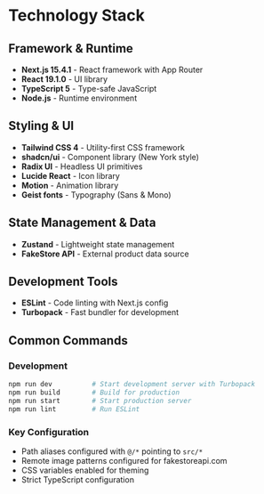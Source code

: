 # Technology Stack

## Framework & Runtime

- **Next.js 15.4.1** - React framework with App Router
- **React 19.1.0** - UI library
- **TypeScript 5** - Type-safe JavaScript
- **Node.js** - Runtime environment

## Styling & UI

- **Tailwind CSS 4** - Utility-first CSS framework
- **shadcn/ui** - Component library (New York style)
- **Radix UI** - Headless UI primitives
- **Lucide React** - Icon library
- **Motion** - Animation library
- **Geist fonts** - Typography (Sans & Mono)

## State Management & Data

- **Zustand** - Lightweight state management
- **FakeStore API** - External product data source

## Development Tools

- **ESLint** - Code linting with Next.js config
- **Turbopack** - Fast bundler for development

## Common Commands

### Development

```bash
npm run dev          # Start development server with Turbopack
npm run build        # Build for production
npm run start        # Start production server
npm run lint         # Run ESLint
```

### Key Configuration

- Path aliases configured with `@/*` pointing to `src/*`
- Remote image patterns configured for fakestoreapi.com
- CSS variables enabled for theming
- Strict TypeScript configuration
